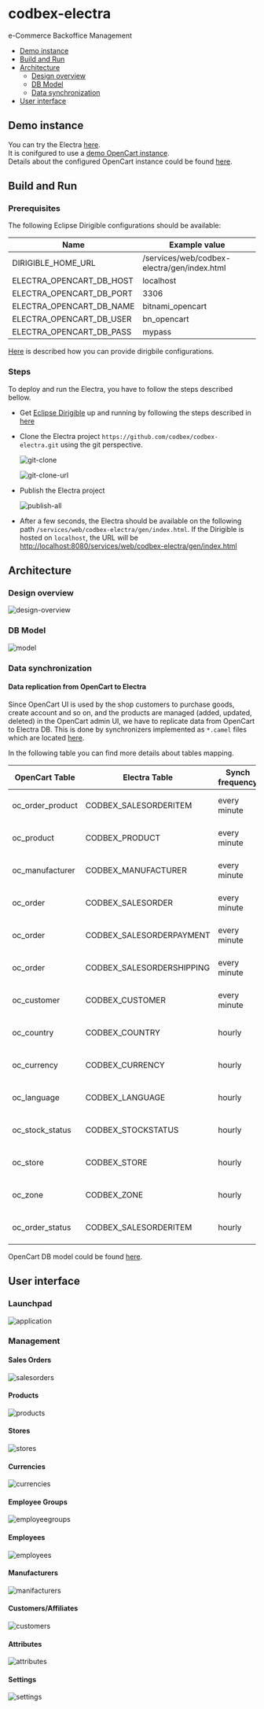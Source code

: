 # codbex-electra

e-Commerce Backoffice Management

- [Demo instance](#demo-instance)
- [Build and Run](#build-and-run)
- [Architecture](#architecture)
	- [Design overview](#design-overview)
	- [DB Model](#db-model)
    - [Data synchronization](#data-synchronization)
- [User interface](#user-interface)

## Demo instance
You can try the Electra [here](https://dev.electra.eu1.codbex.com).<br>
It is conifgured to use a [demo OpenCart instance](https://dev.opencart-demo.eu1.codbex.com).<br>
Details about the configured OpenCart instance could be found [here](https://github.com/codbex/products-documentation/blob/main/opencart/README.md#opencart-303-8).

## Build and Run

### Prerequisites
The following Eclipse Dirigible configurations should be available:

| Name | Example value |
|--|--|
| DIRIGIBLE_HOME_URL | /services/web/codbex-electra/gen/index.html |
| ELECTRA_OPENCART_DB_HOST | localhost |
| ELECTRA_OPENCART_DB_PORT | 3306 |
| ELECTRA_OPENCART_DB_NAME | bitnami_opencart |
| ELECTRA_OPENCART_DB_USER | bn_opencart |
| ELECTRA_OPENCART_DB_PASS | mypass |

[Here](https://www.dirigible.io/help/setup/setup-environment-variables/) is described how you can provide dirigbile configurations.

### Steps
To deploy and run the Electra, you have to follow the steps described bellow.
- Get [Eclipse Dirigible](https://github.com/eclipse/dirigible) up and running by following the steps described in [here](https://github.com/eclipse/dirigible?tab=readme-ov-file#get-started)
- Clone the Electra project `https://github.com/codbex/codbex-electra.git` using the git perspective.

    ![git-clone](misc/images/git-clone.png)

    ![git-clone-url](misc/images/git-clone-url.png)

- Publish the Electra project

    ![publish-all](misc/images/publish-all.png)

- After a few seconds, the Electra should be available on the following path `/services/web/codbex-electra/gen/index.html`. If the Dirigible is hosted on `localhost`, the URL will be  [http://localhost:8080/services/web/codbex-electra/gen/index.html](http://localhost:8080/services/web/codbex-electra/gen/index.html)

## Architecture

### Design overview
![design-overview](misc/design/electra.svg)

### DB Model
![model](misc/images/arch/db-model.png)

### Data synchronization

#### Data replication from OpenCart to Electra
Since OpenCart UI is used by the shop customers to purchase goods, create account and so on, and the products are managed (added, updated, deleted) in the OpenCart admin UI, we have to replicate data from OpenCart to Electra DB. This is done by synchronizers implemented as `*.camel` files which are located [here](codbex-electra/opencart/synchronization/).<br>

In the following table you can find more details about tables mapping.

| OpenCart Table | Electra Table | Synch frequency | Details | Example execution |
|--|--|--|--|--|
| oc_order_product | CODBEX_SALESORDERITEM | every minute | [here](codbex-electra/opencart/synchronization/sync-order-items.camel) | 12:00:00<br>12:01:00<br>12:02:00 |
| oc_product | CODBEX_PRODUCT | every minute | [here](codbex-electra/opencart/synchronization/sync-products.camel) | 12:00:01<br>12:01:01<br>12:02:01 |
| oc_manufacturer | CODBEX_MANUFACTURER | every minute | [here](codbex-electra/opencart/synchronization/sync-manufacturers.camel) | 12:00:02<br>12:01:02<br>12:02:02 |
| oc_order | CODBEX_SALESORDER | every minute | [here](codbex-electra/opencart/synchronization/sync-orders.camel) | 12:00:03<br>12:01:03<br>12:02:03 |
| oc_order | CODBEX_SALESORDERPAYMENT | every minute | [here](codbex-electra/opencart/synchronization/sync-orders.camel) | 12:00:03<br>12:01:03<br>12:02:03 |
| oc_order | CODBEX_SALESORDERSHIPPING | every minute | [here](codbex-electra/opencart/synchronization/sync-orders.camel) | 12:00:03<br>12:01:03<br>12:02:03 |
| oc_customer | CODBEX_CUSTOMER | every minute | [here](codbex-electra/opencart/synchronization/sync-customers.camel) | 12:00:04<br>12:01:04<br>12:02:04 |
| oc_country | CODBEX_COUNTRY | hourly | [here](codbex-electra/opencart/synchronization/sync-countries.camel) | 12:30:00<br>13:30:00<br>14:30:00 |
| oc_currency | CODBEX_CURRENCY | hourly | [here](codbex-electra/opencart/synchronization/sync-currencies.camel) | 12:30:01<br>13:30:01<br>14:30:01 |
| oc_language | CODBEX_LANGUAGE | hourly | [here](codbex-electra/opencart/synchronization/sync-languages.camel) | 12:30:02<br>13:30:02<br>14:30:02 |
| oc_stock_status | CODBEX_STOCKSTATUS | hourly | [here](codbex-electra/opencart/synchronization/sync-stock-statuses.camel) | 12:30:03<br>13:30:03<br>14:30:03 |
| oc_store | CODBEX_STORE | hourly | [here](codbex-electra/opencart/synchronization/sync-stores.camel) | 12:30:04<br>13:30:04<br>14:30:04 |
| oc_zone | CODBEX_ZONE | hourly | [here](codbex-electra/opencart/synchronization/sync-zones.camel) | 12:30:05<br>13:30:05<br>14:30:05 |
| oc_order_status | CODBEX_SALESORDERITEM | hourly | [here](codbex-electra/opencart/synchronization/sync-order-status.camel) | 12:30:06<br>13:30:06<br>14:30:06 |

OpenCart DB model could be found [here](https://github.com/opencart/opencart/blob/3.0.3.8/upload/install/opencart.sql).

## User interface

### Launchpad
![application](misc/images/user-interface/launchpad.png)

### Management

#### Sales Orders
![salesorders](misc/images/user-interface/sales-orders.png)

#### Products
![products](misc/images/user-interface/products.png)

#### Stores
![stores](misc/images/user-interface/stores.png)

#### Currencies
![currencies](misc/images/user-interface/currencies.png)

#### Employee Groups
![employeegroups](misc/images/user-interface/teams.png)

#### Employees
![employees](misc/images/user-interface/employees.png)

#### Manufacturers
![manifacturers](misc/images/user-interface/manufacturers.png)

#### Customers/Affiliates
![customers](misc/images/user-interface/customers.png)

#### Attributes
![attributes](misc/images/user-interface/attributes.png)

#### Settings
![settings](misc/images/user-interface/settings.png)
